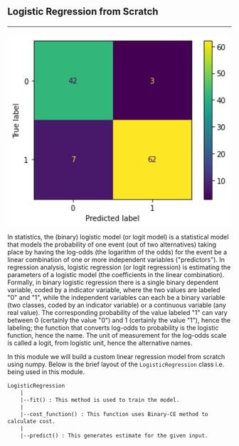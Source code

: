 ## Logistic Regression from Scratch <hr>

<p align="center">
  <a href="https://github.com/rppradhan08/ml-models-from-scratch/tree/main/2.%20Logistic%20Regression">
    <img src="https://github.com/rppradhan08/ml-models-from-scratch/blob/main/2.%20Logistic%20Regression/images/confusion%20matrix.png?raw=true" alt="Logo" width="500" align="center">
  </a>
</p>

In statistics, the (binary) logistic model (or logit model) is a statistical model that models the probability of one event (out of two alternatives) taking place by having the log-odds (the logarithm of the odds) for the event be a linear combination of one or more independent variables ("predictors"). In regression analysis, logistic regression (or logit regression) is estimating the parameters of a logistic model (the coefficients in the linear combination). Formally, in binary logistic regression there is a single binary dependent variable, coded by a indicator variable, where the two values are labeled "0" and "1", while the independent variables can each be a binary variable (two classes, coded by an indicator variable) or a continuous variable (any real value). The corresponding probability of the value labeled "1" can vary between 0 (certainly the value "0") and 1 (certainly the value "1"), hence the labeling; the function that converts log-odds to probability is the logistic function, hence the name. The unit of measurement for the log-odds scale is called a logit, from logistic unit, hence the alternative names.

In this module we will build a custom linear regression model from scratch using numpy. Below is the brief layout of the `LogisticRegression` class i.e. being used in this module.

    LogisticRegression
        |
        |--fit() : This method is used to train the model.
        |
        |--cost_function() : This function uses Binary-CE method to calculate cost.
        |
        |--predict() : This generates estimate for the given input.

